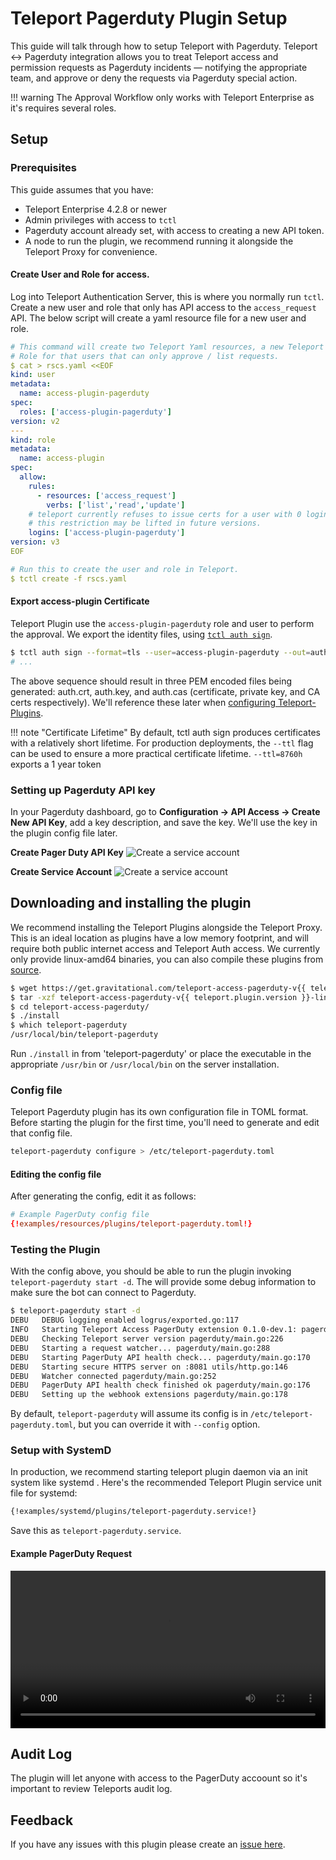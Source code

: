 # Teleport Pagerduty Plugin Setup

This guide will talk through how to setup Teleport with Pagerduty.   Teleport ↔ Pagerduty integration  allows you to treat Teleport access and permission requests as Pagerduty incidents — notifying the appropriate team, and approve or deny the requests via Pagerduty special action.

!!! warning
    The Approval Workflow only works with Teleport Enterprise as it's requires several roles.

## Setup
### Prerequisites
This guide assumes that you have: 

* Teleport Enterprise 4.2.8 or newer
* Admin privileges with access to `tctl`
* Pagerduty account already set, with access to creating a new API token. 
* A node to run the plugin, we recommend running it alongside the Teleport Proxy for convenience. 

#### Create User and Role for access. 
Log into Teleport Authentication Server, this is where you normally run `tctl`. Create a 
new user and role that only has API access to the `access_request` API. The below script
will create a yaml resource file for a new user and role. 

```yaml
# This command will create two Teleport Yaml resources, a new Teleport user and a 
# Role for that users that can only approve / list requests. 
$ cat > rscs.yaml <<EOF
kind: user
metadata:
  name: access-plugin-pagerduty
spec:
  roles: ['access-plugin-pagerduty']
version: v2
---
kind: role
metadata:
  name: access-plugin
spec:
  allow:
    rules:
      - resources: ['access_request']
        verbs: ['list','read','update']
    # teleport currently refuses to issue certs for a user with 0 logins,
    # this restriction may be lifted in future versions.
    logins: ['access-plugin-pagerduty']
version: v3
EOF

# Run this to create the user and role in Teleport. 
$ tctl create -f rscs.yaml
```

#### Export access-plugin Certificate
Teleport Plugin use the `access-plugin-pagerduty` role and user to perform the approval. We export the identity files, using [`tctl auth sign`](https://gravitational.com/teleport/docs/cli-docs/#tctl-auth-sign).

```bash
$ tctl auth sign --format=tls --user=access-plugin-pagerduty --out=auth --ttl=8760h
# ...
```

The above sequence should result in three PEM encoded files being generated: auth.crt, auth.key, and auth.cas (certificate, private key, and CA certs respectively).  We'll reference these later when [configuring Teleport-Plugins](#configuration-file).

!!! note "Certificate Lifetime"
     By default, tctl auth sign produces certificates with a relatively short lifetime. For production deployments, the `--ttl` flag can be used to ensure a more practical certificate lifetime. `--ttl=8760h` exports a 1 year token

### Setting up Pagerduty API key

In your Pagerduty dashboard, go to **Configuration → API Access → Create New API Key**, add a key description, and save the key. We'll use the key in the plugin config file later.

**Create Pager Duty API Key**
![Create a service account](/img/enterprise/plugins/pagerduty/pagerduty-api-key.png)

**Create Service Account**
![Create a service account](/img/enterprise/plugins/pagerduty/create-new-service-pd.png) 


## Downloading and installing the plugin

We recommend installing the Teleport Plugins alongside the Teleport Proxy. This is an ideal 
location as plugins have a low memory footprint, and will require both public internet access 
and Teleport Auth access.  We currently only provide linux-amd64 binaries, you can also
compile these plugins from [source](https://github.com/gravitational/teleport-plugins/tree/master/access/pagerduty). 

```bash
$ wget https://get.gravitational.com/teleport-access-pagerduty-v{{ teleport.plugin.version }}-linux-amd64-bin.tar.gz
$ tar -xzf teleport-access-pagerduty-v{{ teleport.plugin.version }}-linux-amd64-bin.tar.gz
$ cd teleport-access-pagerduty/
$ ./install
$ which teleport-pagerduty
/usr/local/bin/teleport-pagerduty
```

Run `./install` in from 'teleport-pagerduty' or place the executable in the appropriate `/usr/bin` or `/usr/local/bin` on the server installation.

### Config file
Teleport Pagerduty plugin has its own configuration file in TOML format. Before starting the plugin for the first time, you'll need to generate and edit that config file. 

```bash
teleport-pagerduty configure > /etc/teleport-pagerduty.toml
```

#### Editing the config file
After generating the config, edit it as follows: 

```toml
# Example PagerDuty config file
{!examples/resources/plugins/teleport-pagerduty.toml!}
```

### Testing the Plugin

With the config above, you should be able to run the plugin invoking 
`teleport-pagerduty start -d`. The will provide some debug information to make sure
the bot can connect to Pagerduty. 

```bash
$ teleport-pagerduty start -d
DEBU   DEBUG logging enabled logrus/exported.go:117
INFO   Starting Teleport Access PagerDuty extension 0.1.0-dev.1: pagerduty/main.go:124
DEBU   Checking Teleport server version pagerduty/main.go:226
DEBU   Starting a request watcher... pagerduty/main.go:288
DEBU   Starting PagerDuty API health check... pagerduty/main.go:170
DEBU   Starting secure HTTPS server on :8081 utils/http.go:146
DEBU   Watcher connected pagerduty/main.go:252
DEBU   PagerDuty API health check finished ok pagerduty/main.go:176
DEBU   Setting up the webhook extensions pagerduty/main.go:178
```

By default, `teleport-pagerduty` will assume its config is in `/etc/teleport-pagerduty.toml`, but you can override it with `--config` option.

### Setup with SystemD
In production, we recommend starting teleport plugin daemon via an init system like systemd . Here's the recommended Teleport Plugin service unit file for systemd: 

```bash
{!examples/systemd/plugins/teleport-pagerduty.service!}
```

Save this as `teleport-pagerduty.service`. 

#### Example PagerDuty Request

<video  style="width:100%" controls>
  <source src="/img/enterprise/plugins/pagerduty/pagerduty-demo.mp4" type="video/mp4">
  <source src="/img/enterprise/plugins/pagerduty/pagerduty-demo.webm" type="video/webm">
Your browser does not support the video tag.
</video>

## Audit Log
The plugin will let anyone with access to the PagerDuty accoount so it's 
important to review Teleports audit log. 

## Feedback
If you have any issues with this plugin please create an [issue here](https://github.com/gravitational/teleport-plugins/issues/new).